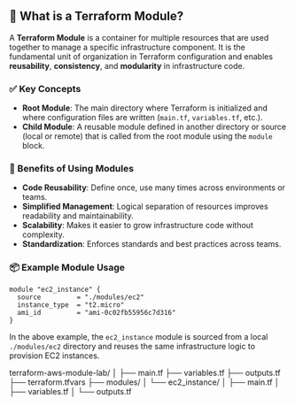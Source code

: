 ## 📘 What is a Terraform Module?

A **Terraform Module** is a container for multiple resources that are used together to manage a specific infrastructure component. It is the fundamental unit of organization in Terraform configuration and enables **reusability**, **consistency**, and **modularity** in infrastructure code.

### ✅ Key Concepts

- **Root Module**: The main directory where Terraform is initialized and where configuration files are written (`main.tf`, `variables.tf`, etc.).
- **Child Module**: A reusable module defined in another directory or source (local or remote) that is called from the root module using the `module` block.

### 🔁 Benefits of Using Modules

- **Code Reusability**: Define once, use many times across environments or teams.
- **Simplified Management**: Logical separation of resources improves readability and maintainability.
- **Scalability**: Makes it easier to grow infrastructure code without complexity.
- **Standardization**: Enforces standards and best practices across teams.

### 📦 Example Module Usage

```hcl
module "ec2_instance" {
  source         = "./modules/ec2"
  instance_type  = "t2.micro"
  ami_id         = "ami-0c02fb55956c7d316"
}
```

In the above example, the `ec2_instance` module is sourced from a local `./modules/ec2` directory and reuses the same infrastructure logic to provision EC2 instances.

terraform-aws-module-lab/
│
├── main.tf
├── variables.tf
├── outputs.tf
├── terraform.tfvars
├── modules/
│   └── ec2_instance/
│       ├── main.tf
│       ├── variables.tf
│       └── outputs.tf

